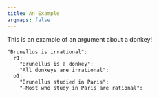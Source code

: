 ```yaml
---
title: An Example
argmaps: false
---
```


This is an example of an argument about a donkey!

``` {.argmap name="An argument about a donkey"}
"Brunellus is irrational":
  r1:
    "Brunellus is a donkey":
    "All donkeys are irrational":
  o1:
    "Brunellus studied in Paris":
    "-Most who study in Paris are rational":
```

